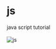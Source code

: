 # js
java script tutorial  <br> <br>
<img src="https://encrypted-tbn0.gstatic.com/images?q=tbn:ANd9GcQNAQZpkL_FIBpWC3FuIoEJs1DtZE3ERZ9yJWng-CnaSavFRrsI38gmz5Yr2c3TxdiyaXg&usqp=CAU" alt="js" >
